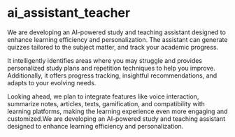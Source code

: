 # ai_assistant_teacher
We are developing an AI-powered study and teaching assistant designed to enhance learning efficiency and personalization. The assistant can generate quizzes tailored to the subject matter, and track your academic progress.

It intelligently identifies areas where you may struggle and provides personalized study plans and repetition techniques to help you improve. Additionally, it offers progress tracking, insightful recommendations, and adapts to your evolving needs.

Looking ahead, we plan to integrate features like voice interaction, summarize notes, articles, texts, gamification, and compatibility with learning platforms, making the learning experience even more engaging and customized.We are developing an AI-powered study and teaching assistant designed to enhance learning efficiency and personalization. 
